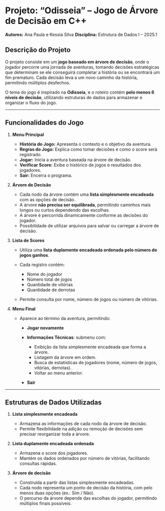 # Projeto: “Odisseia” – Jogo de Árvore de Decisão em C++

**Autores:** Ana Paula e Kessia Silva
**Disciplina:** Estrutura de Dados I – 2025.1

## Descrição do Projeto

O projeto consiste em um **jogo baseado em árvore de decisão**, onde o jogador percorre uma jornada de aventuras, tomando decisões estratégicas que determinam se ele conseguirá completar a história ou se encontrará um fim prematuro. Cada decisão leva a um novo caminho da história, permitindo múltiplos desfechos.

O tema do jogo é inspirado na **Odisseia**, e o roteiro contém **pelo menos 6 níveis de decisão**, utilizando estruturas de dados para armazenar e organizar o fluxo do jogo.

---

## Funcionalidades do Jogo

1. **Menu Principal**

   * **História do Jogo:** Apresenta o contexto e o objetivo da aventura.
   * **Regras do Jogo:** Explica como tomar decisões e como o score será registrado.
   * **Jogar:** Inicia a aventura baseada na árvore de decisão.
   * **Verificar Score:** Exibe o histórico de jogos e resultados dos jogadores.
   * **Sair:** Encerra o programa.

2. **Árvore de Decisão**

   * Cada nodo da árvore contém uma **lista simplesmente encadeada** com as opções de decisão.
   * A árvore **não precisa ser equilibrada**, permitindo caminhos mais longos ou curtos dependendo das escolhas.
   * A árvore é percorrida dinamicamente conforme as decisões do jogador.
   * Possibilidade de utilizar arquivos para salvar ou carregar a árvore de decisão.

3. **Lista de Scores**

   * Utiliza uma **lista duplamente encadeada ordenada pelo número de jogos ganhos**.
   * Cada registro contém:

     * Nome do jogador
     * Número total de jogos
     * Quantidade de vitórias
     * Quantidade de derrotas
   * Permite consulta por nome, número de jogos ou número de vitórias.

4. **Menu Final**

   * Aparece ao término da aventura, permitindo:

     * **Jogar novamente**
     * **Informações Técnicas**: submenu com:

       * Exibição da lista simplesmente encadeada que forma a árvore.
       * Listagem da árvore em ordem.
       * Busca de estatísticas de jogadores (nome, número de jogos, vitórias, derrotas).
       * Voltar ao menu anterior.
     * **Sair**

---

## Estruturas de Dados Utilizadas

1. **Lista simplesmente encadeada**

   * Armazena as informações de cada nodo da árvore de decisão.
   * Permite flexibilidade na adição ou remoção de decisões sem precisar reorganizar toda a árvore.

2. **Lista duplamente encadeada ordenada**

   * Armazena o score dos jogadores.
   * Mantém os dados ordenados por número de vitórias, facilitando consultas rápidas.

3. **Árvore de decisão**

   * Construída a partir das listas simplesmente encadeadas.
   * Cada nodo representa um ponto de decisão da história, com pelo menos duas opções (ex.: Sim / Não).
   * O percurso da árvore depende das escolhas do jogador, permitindo múltiplos finais possíveis.
